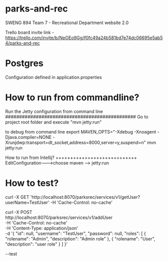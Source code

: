 # parks-and-rec
SWENG 894 Team 7 - Recreational Department website 2.0

Trello board invite link - https://trello.com/invite/b/NpOEo9Gg/f0fc49a24b581bd7e74dc06695e5ab54/parks-and-rec

Postgres
=======
Configuration defined in application.properties

How to run from commandline?
============================
Run the Jetty configuration from command line
###############################################
Go to project root folder and execute "mvn jetty:run"

to debug from command line
export MAVEN_OPTS="-Xdebug -Xnoagent -Djava.compiler=NONE -Xrunjdwp:transport=dt_socket,address=8000,server=y,suspend=n"
mvn jetty:run

How to run from Intellij?
++++++++++++++++++++++++++++
EditConfiguration--->choose maven --> jetty:run

How to test?
=============

curl -X GET   'http://localhost:8070/parksrec/services/v1/getUser?userName=TestUser'  -H 'Cache-Control: no-cache'

curl -X POST \
  http://localhost:8070/parksrec/services/v1/addUser \
  -H 'Cache-Control: no-cache' \
  -H 'Content-Type: application/json' \
    -d '{
    "id": null,
    "username": "TestUser",
    "password": null,
     "roles": [
        {
            "rolename": "Admin",
            "description": "Admin role"
        },
        {
            "rolename": "User",
            "description": "user role"
        }
    ]
}'

--test
